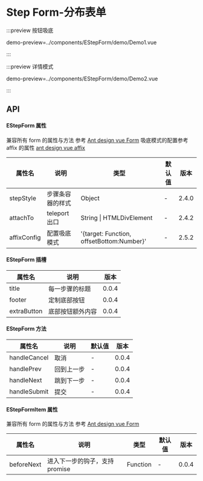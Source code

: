 # Step Form-分布表单

:::preview 按钮吸底

demo-preview=../components/EStepForm/demo/Demo1.vue

:::

:::preview 详情模式

demo-preview=../components/EStepForm/demo/Demo2.vue

:::

## API

#### EStepForm 属性

兼容所有 form 的属性与方法 参考 [Ant design vue Form](https://3x.antdv.com/components/form-cn)
吸底模式的配置参考 affix 的属性 [ant design vue affix](https://3x.antdv.com/components/affix-cn#API)

| 属性名      | 说明             | 类型                                    | 默认值 | 版本  |
| ----------- | ---------------- | --------------------------------------- | ------ | ----- |
| stepStyle   | 步骤条容器的样式 | Object                                  | -      | 2.4.0 |
| attachTo    | teleport 出口    | String \| HTMLDivElement                | -      | 2.4.2 |
| affixConfig | 配置吸底模式     | '{target: Function, offsetBottom:Number}' | -      | 2.5.2 |

#### EStepForm 插槽

| 属性名      | 说明               | 版本  |
| ----------- | ------------------ | ----- |
| title       | 每一步骤的标题     | 0.0.4 |
| footer      | 定制底部按钮       | 0.0.4 |
| extraButton | 底部按钮额外内容   | 0.0.4 |

#### EStepForm 方法

| 属性名       | 说明       | 默认值 | 版本  |
| ------------ | ---------- | ------ | ----- |
| handleCancel | 取消       | -      | 0.0.4 |
| handlePrev   | 回到上一步 | -      | 0.0.4 |
| handleNext   | 跳到下一步 | -      | 0.0.4 |
| handleSubmit | 提交       | -      | 0.0.4 |

#### EStepFormItem 属性

兼容所有 form 的属性与方法 参考 [Ant design vue Form](https://3x.antdv.com/components/form-cn)

| 属性名     | 说明                           | 类型     | 默认值 | 版本  |
| ---------- | ------------------------------ | -------- | ------ | ----- |
| beforeNext | 进入下一步的钩子，支持 promise | Function | -      | 0.0.4 |
